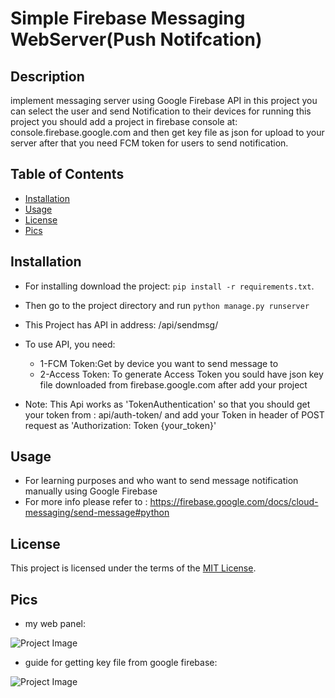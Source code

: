 # Simple Firebase Messaging WebServer(Push Notifcation)

## Description

implement messaging server using Google Firebase API
in this project you can select the user and send Notification to their devices
for running this project you should add a project in firebase console at:
console.firebase.google.com
and then get key file as json for upload to your server
after that you need FCM token for users to send notification.

## Table of Contents

- [Installation](#installation)
- [Usage](#usage)
- [License](#license)
- [Pics](#pics)
## Installation

- For installing download the project: `pip install -r requirements.txt`.
- Then go to the project directory and run `python manage.py runserver`
- This Project has API in address: /api/sendmsg/
- To use API, you need:

  - 1-FCM Token:Get by device you want to send message to
  - 2-Access Token: To generate Access Token you sould have json key file downloaded from firebase.google.com
    after add your project

- Note:
  This Api works as 'TokenAuthentication' so that you should get your token from :
  api/auth-token/
  and add your Token in header of POST request as
  'Authorization: Token {your_token}'

## Usage

- For learning purposes and who want to send message notification manually using Google Firebase
- For more info please refer to : https://firebase.google.com/docs/cloud-messaging/send-message#python


## License

This project is licensed under the terms of the [MIT License](LICENSE).

## Pics

- my web panel:

![Project Image](https://github.com/arashbrd/Simple-Firebase-messaging-Server-with-django/blob/main/pics/web.png)

- guide for getting key file from google firebase:

![Project Image](https://github.com/arashbrd/Simple-Firebase-messaging-Server-with-django/blob/main/pics/get%20Private%20Key.png)
